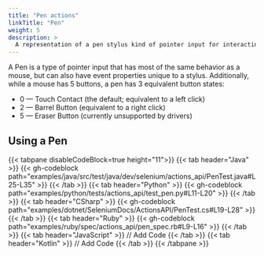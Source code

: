 ```yaml
---
title: "Pen actions"
linkTitle: "Pen"
weight: 5
description: >
  A representation of a pen stylus kind of pointer input for interacting with a web page.
---
```


A Pen is a type of pointer input that has most of the same behavior as a mouse, but can
also have event properties unique to a stylus. Additionally, while a mouse
has 5 buttons, a pen has 3 equivalent button states:

* 0 — Touch Contact (the default; equivalent to a left click)
* 2 — Barrel Button (equivalent to a right click)
* 5 — Eraser Button (currently unsupported by drivers)

## Using a Pen

{{< tabpane disableCodeBlock=true height="11">}}
    {{< tab header="Java" >}}
        {{< gh-codeblock path="examples/java/src/test/java/dev/selenium/actions_api/PenTest.java#L25-L35" >}}
    {{< /tab >}}
    {{< tab header="Python" >}}
        {{< gh-codeblock path="examples/python/tests/actions_api/test_pen.py#L11-L20" >}}
    {{< /tab >}}
    {{< tab header="CSharp" >}}
        {{< gh-codeblock path="examples/dotnet/SeleniumDocs/ActionsAPI/PenTest.cs#L19-L28" >}}
    {{< /tab >}}
    {{< tab header="Ruby" >}}
        {{< gh-codeblock path="examples/ruby/spec/actions_api/pen_spec.rb#L9-L16" >}}
    {{< /tab >}}
    {{< tab header="JavaScript" >}}
        // Add Code
   {{< /tab >}}
    {{< tab header="Kotlin" >}}
        // Add Code
    {{< /tab >}}
{{< /tabpane >}}


